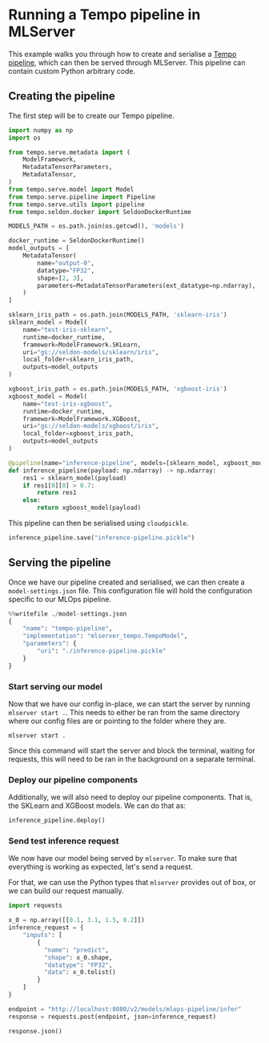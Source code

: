 # Running a Tempo pipeline in MLServer

This example walks you through how to create and serialise a [Tempo pipeline](https://github.com/SeldonIO/tempo), which can then be served through MLServer.
This pipeline can contain custom Python arbitrary code.

## Creating the pipeline

The first step will be to create our Tempo pipeline.


```python
import numpy as np
import os

from tempo.serve.metadata import (
    ModelFramework,
    MetadataTensorParameters,
    MetadataTensor,
)
from tempo.serve.model import Model
from tempo.serve.pipeline import Pipeline
from tempo.serve.utils import pipeline
from tempo.seldon.docker import SeldonDockerRuntime

MODELS_PATH = os.path.join(os.getcwd(), 'models')

docker_runtime = SeldonDockerRuntime()
model_outputs = [
    MetadataTensor(
        name="output-0",
        datatype="FP32",
        shape=[2, 3],
        parameters=MetadataTensorParameters(ext_datatype=np.ndarray),
    )
]

sklearn_iris_path = os.path.join(MODELS_PATH, 'sklearn-iris')
sklearn_model = Model(
    name="test-iris-sklearn",
    runtime=docker_runtime,
    framework=ModelFramework.SKLearn,
    uri="gs://seldon-models/sklearn/iris",
    local_folder=sklearn_iris_path,
    outputs=model_outputs
)

xgboost_iris_path = os.path.join(MODELS_PATH, 'xgboost-iris')
xgboost_model = Model(
    name="test-iris-xgboost",
    runtime=docker_runtime,
    framework=ModelFramework.XGBoost,
    uri="gs://seldon-models/xgboost/iris",
    local_folder=xgboost_iris_path,
    outputs=model_outputs
)

@pipeline(name="inference-pipeline", models=[sklearn_model, xgboost_model])
def inference_pipeline(payload: np.ndarray) -> np.ndarray:
    res1 = sklearn_model(payload)
    if res1[0][0] > 0.7:
        return res1
    else:
        return xgboost_model(payload)

```

This pipeline can then be serialised using `cloudpickle`.


```python
inference_pipeline.save("inference-pipeline.pickle")
```

## Serving the pipeline

Once we have our pipeline created and serialised, we can then create a `model-settings.json` file.
This configuration file will hold the configuration specific to our MLOps pipeline.


```python
%%writefile ./model-settings.json
{
    "name": "tempo-pipeline",
    "implementation": "mlserver_tempo.TempoModel",
    "parameters": {
        "uri": "./inference-pipeline.pickle"
    }
}
```

### Start serving our model

Now that we have our config in-place, we can start the server by running `mlserver start .`. This needs to either be ran from the same directory where our config files are or pointing to the folder where they are.

```shell
mlserver start .
```

Since this command will start the server and block the terminal, waiting for requests, this will need to be ran in the background on a separate terminal.

### Deploy our pipeline components

Additionally, we will also need to deploy our pipeline components.
That is, the SKLearn and XGBoost models.
We can do that as:


```python
inference_pipeline.deploy()
```

### Send test inference request

We now have our model being served by `mlserver`.
To make sure that everything is working as expected, let's send a request.

For that, we can use the Python types that `mlserver` provides out of box, or we can build our request manually.


```python
import requests

x_0 = np.array([[0.1, 3.1, 1.5, 0.2]])
inference_request = {
    "inputs": [
        {
          "name": "predict",
          "shape": x_0.shape,
          "datatype": "FP32",
          "data": x_0.tolist()
        }
    ]
}

endpoint = "http://localhost:8080/v2/models/mlops-pipeline/infer"
response = requests.post(endpoint, json=inference_request)

response.json()
```


```python

```

